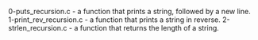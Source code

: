0-puts_recursion.c - a function that prints a string, followed by a new line.
 1-print_rev_recursion.c - a function that prints a string in reverse.
 2-strlen_recursion.c - a function that returns the length of a string.

